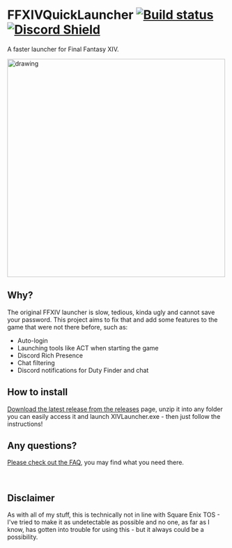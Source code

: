 # FFXIVQuickLauncher [![Build status](https://ci.appveyor.com/api/projects/status/xc3hx4rhmrd310kc?svg=true)](https://ci.appveyor.com/project/goaaats/ffxivquicklauncher) [![Discord Shield](https://discordapp.com/api/guilds/581875019861328007/widget.png?style=shield)](https://discord.gg/29NBmud)

A faster launcher for Final Fantasy XIV.

<img src="https://i.imgur.com/djzHDbu.png" alt="drawing" width="500"/>

## Why?

The original FFXIV launcher is slow, tedious, kinda ugly and cannot save your password. This project aims to fix that and add some features to the game that were not there before, such as:

* Auto-login
* Launching tools like ACT when starting the game
* Discord Rich Presence
* Chat filtering
* Discord notifications for Duty Finder and chat

## How to install

[Download the latest release from the releases](https://github.com/goaaats/FFXIVQuickLauncher/releases/latest) page, unzip it into any folder you can easily access it and launch XIVLauncher.exe - then just follow the instructions!

## Any questions?

[Please check out the FAQ](https://github.com/goaaats/FFXIVQuickLauncher/wiki/FAQ), you may find what you need there.

<br>

## Disclaimer
As with all of my stuff, this is technically not in line with Square Enix TOS - I've tried to make it as undetectable as possible and no one, as far as I know, has gotten into trouble for using this - but it always could be a possibility.
